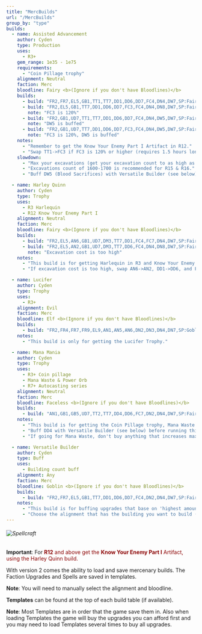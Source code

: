 ```yaml
---
title: "MercBuilds"
url: "/MercBuilds"
group_by: "type"
builds:
  - name: Assisted Advancement
    author: Cyden
    type: Production
    uses:
      - R3+
    gem_range: 1e35 - 1e75
    requirements:
      - "Coin Pillage trophy"
    alignment: Neutral
    faction: Merc
    bloodline: Fairy <b>(Ignore if you don't have Bloodlines)</b>
    builds:
      - build: "FR2,FR7,EL5,GB1,TT1,TT7,DD1,DD6,DD7,FC4,DN4,DW7,SP:Fairy Chanting,SP:God's Hand"
      - build: "FR2,EL5,GB1,TT7,DD1,DD6,DD7,FC3,FC4,DN4,DN8,DW7,SP:Fairy Chanting,SP:God's Hand"
        note: "FC3 is 120%"
      - build: "FR2,GB1,UD7,TT1,TT7,DD1,DD6,DD7,FC4,DN4,DW5,DW7,SP:Fairy Chanting,SP:God's Hand"
        note: "DW5 is buffed"
      - build: "FR2,GB1,UD7,TT7,DD1,DD6,DD7,FC3,FC4,DN4,DW5,DW7,SP:Fairy Chanting,SP:God's Hand"
        note: "FC3 is 120%, DW5 is buffed"
    notes:
      - "Remember to get the Know Your Enemy Part I Artifact in R12."
      - "Swap TT1->FC3 if FC3 is 120% or higher (requires 1.5 hours longest session this R)."
    slowdown:
      - "Max your excavations (get your excavation count to as high as possible): Swap FR7 (or UD7)->DN8."
      - "Excavations count of 1600-1700 is recommended for R15 & R16."
      - "Buff DW5 (Blood Sacrifices) with Versatile Builder (see below), then swap EL5->DW5 and FR7->UD7."

  - name: Harley Quinn
    author: Cyden
    type: Trophy
    uses:
      - R3 Harlequin
      - R12 Know Your Enemy Part I
    alignment: Neutral
    faction: Merc
    bloodline: Fairy <b>(Ignore if you don't have Bloodlines)</b>
    builds:
      - build: "FR2,EL5,AN6,GB1,UD7,DM3,TT7,DD1,FC4,FC7,DN4,DW7,SP:Fairy Chanting,SP:God's Hand"
      - build: "FR2,EL5,AN2,GB1,UD7,DM3,TT7,DD6,FC4,DN4,DN8,DW7,SP:Fairy Chanting,SP:God's Hand"
        note: "Excavation cost is too high"
    notes:
      - "This build is for getting Harlequin in R3 and Know Your Enemy Lore Artifact in R12+"
      - "If excavation cost is too high, swap AN6->AN2, DD1->DD6, and FC7->DN8."

  - name: Lucifer
    author: Cyden
    type: Trophy
    uses:
      - R3+
    alignment: Evil
    faction: Merc
    bloodline: Elf <b>(Ignore if you don't have Bloodlines)</b>
    builds:
      - build: "FR2,FR4,FR7,FR9,EL9,AN1,AN5,AN6,DN2,DN3,DN4,DN7,SP:Goblin's Greed,SP:Fairy Chanting"
    notes:
      - "This build is only for getting the Lucifer Trophy."

  - name: Mana Mania
    author: Cyden
    type: Trophy
    uses:
      - R3+ Coin pillage
      - Mana Waste & Power Orb
      - R7+ Autocasting series
    alignment: Neutral
    faction: Merc
    bloodline: Faceless <b>(Ignore if you don't have Bloodlines)</b>
    builds:
      - build: "AN1,GB1,GB5,UD7,TT2,TT7,DD4,DD6,FC7,DN2,DN4,DW7,SP:Fairy Chanting,SP:Moon Blessing"
    notes:
      - "This build is for getting the Coin Pillage trophy, Mana Waste trophy & excavating Power Orb in R3 and getting Autocasting upgrades in R7+."
      - "Buff DD4 with Versatile Builder (see below) before running this build is recommended."
      - "If going for Mana Waste, don't buy anything that increases max mana aside from Helden Sterben Nicht. This includes DD4, Druid Heritage, Mana Matrix, Premeditation and Ruby Power or Reincarnation power if they increase max mana."

  - name: Versatile Builder
    author: Cyden
    type: Buff
    uses:
      - Building count buff
    alignment: Any
    faction: Merc
    bloodline: Goblin <b>(Ignore if you don't have Bloodlines)</b>
    builds:
      - build: "FR2,FR7,EL5,GB1,TT7,DD1,DD6,DD7,FC4,DN2,DN4,DW7,SP:Fairy Chanting,SP:God's Hand"
    notes:
      - "This build is for buffing upgrades that base on 'highest amount of x building built in this reincarnation' (like DD4: Earthly Bond or DW5: Blood Sacrifices)."
      - "Choose the alignment that has the building you want to build (for example: Evil for DW5, Neutral for DD4)."
---
```


<h6><img src="/Factions/picks/MercenaryTopPage.png" alt="Spellcraft" align="middle"></h6>
<p><b>Important</b>: For <font color=DarkRed><b>R12</b> and above get the <b>Know Your Enemy Part I</b> Artifact, using the Harley Quinn build.</font>

With version 2 comes the ability to load and save mercenary builds. The Faction Upgrades and Spells are saved in templates.

**Note**: You will need to manually select the alignment and bloodline.

**Templates** can be found at the top of each build table (if available).

**Note**: Most Templates are in order that the game save them in. Also when loading Templates the game will buy the upgrades you can afford first and you may need to load Templates several times to buy all upgrades.
